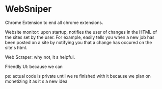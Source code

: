 # WebSniper
Chrome Extension to end all chrome extensions.

Website monitor: upon startup, notifies the user of changes in the HTML of the sites set by the user. For example, easily tells you when a new job has been posted on a site by notifying you that a change has occured on the site's html.

Web Scraper: why not, it s helpful.

Friendly UI: because we can

ps: actual code is private until we re finished with it because we plan on monetizing it as it s a new idea
